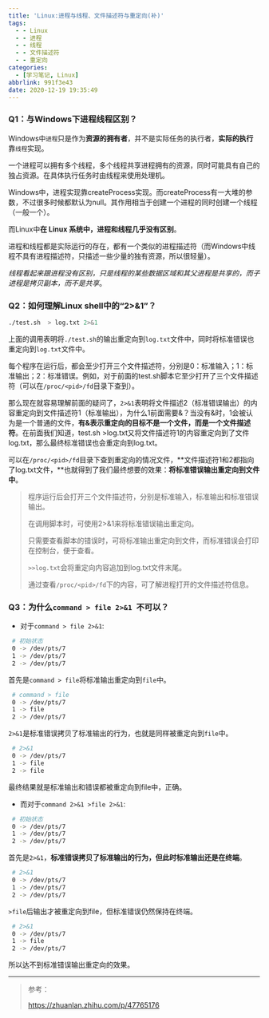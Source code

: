 ```yaml
---
title: 'Linux:进程与线程、文件描述符与重定向(补)'
tags:
  - - Linux
  - - 进程
  - - 线程
  - - 文件描述符
  - - 重定向
categories:
  - [学习笔记, Linux]
abbrlink: 991f3e43
date: 2020-12-19 19:35:49
---
```


### Q1：与Windows下进程线程区别？

Windows中`进程`只是作为**资源的拥有者**，并不是实际任务的执行者，**实际的执行**靠`线程`实现。

一个进程可以拥有多个线程，多个线程共享进程拥有的资源，同时可能具有自己的独占资源。在具体执行任务时由线程来使用处理机。 

Windows中，进程实现靠createProcess实现。而createProcess有一大堆的参数，不过很多时候都默认为null。其作用相当于创建一个进程的同时创建一个线程（一般一个）。

而Linux中**在 Linux 系统中，进程和线程几乎没有区别**。

进程和线程都是实际运行的存在，都有一个类似的进程描述符（而Windows中线程不具有进程描述符，只描述一些少量的独有资源，所以很轻量）。

*线程看起来跟进程没有区别，只是线程的某些数据区域和其父进程是共享的，而子进程是拷贝副本，而不是共享*。

### Q2：如何理解Linux shell中的“2>&1”？

```bash
./test.sh  > log.txt 2>&1
```

上面的调用表明将`./test.sh`的输出重定向到`log.txt`文件中，同时将标准错误也重定向到`log.txt`文件中。

每个程序在运行后，都会至少打开三个文件描述符，分别是0：标准输入；1：标准输出；2：标准错误。例如，对于前面的test.sh脚本它至少打开了三个文件描述符（可以在`/proc/<pid>/fd`目录下查到）。

那么现在就容易理解前面的疑问了，`2>&1`表明将文件描述2（标准错误输出）的内容重定向到文件描述符1（标准输出），为什么1前面需要&？当没有&时，1会被认为是一个普通的文件，**有&表示重定向的目标不是一个文件，而是一个文件描述符**。在前面我们知道，test.sh >log.txt又将文件描述符1的内容重定向到了文件log.txt，那么最终标准错误也会重定向到log.txt。

可以在`/proc/<pid>/fd`目录下查到重定向的情况文件，**文件描述符1和2都指向了log.txt文件，**也就得到了我们最终想要的效果：**将标准错误输出重定向到文件中**。

> 程序运行后会打开三个文件描述符，分别是标准输入，标准输出和标准错误输出。
>
> 在调用脚本时，可使用2>&1来将标准错误输出重定向。
>
> 只需要查看脚本的错误时，可将标准输出重定向到文件，而标准错误会打印在控制台，便于查看。
>
> `>>log.txt`会将重定向内容追加到log.txt文件末尾。
>
> 通过查看`/proc/<pid>/fd`下的内容，可了解进程打开的文件描述符信息。

### Q3：为什么`command > file 2>&1 `不可以？

- 对于`command > file 2>&1`:

```bash
 # 初始状态
 0 -> /dev/pts/7
 1 -> /dev/pts/7
 2 -> /dev/pts/7
```

首先是`command > file`将标准输出重定向到`file`中。

```bash
 # command > file
 0 -> /dev/pts/7
 1 -> file
 2 -> /dev/pts/7
```

`2>&1`是标准错误拷贝了标准输出的行为，也就是同样被重定向到`file`中。

```bash
 # 2>&1
 0 -> /dev/pts/7
 1 -> file
 2 -> file
```

最终结果就是标准输出和错误都被重定向到file中，正确。

- 而对于`command 2>&1 >file 2>&1`:

```bash
 # 初始状态
 0 -> /dev/pts/7
 1 -> /dev/pts/7
 2 -> /dev/pts/7
```

首先是`2>&1`，**标准错误拷贝了标准输出的行为，但此时标准输出还是在终端**。

```bash
 # 2>&1
 0 -> /dev/pts/7
 1 -> /dev/pts/7
 2 -> /dev/pts/7
```

`>file`后输出才被重定向到file，但标准错误仍然保持在终端。

```bash
 # 2>&1
 0 -> /dev/pts/7
 1 -> file
 2 -> /dev/pts/7
```

所以达不到标准错误输出重定向的效果。

---

> 参考：
>
> https://zhuanlan.zhihu.com/p/47765176